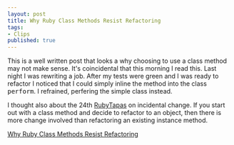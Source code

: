 ```yaml
---
layout: post
title: Why Ruby Class Methods Resist Refactoring
tags:
- Clips
published: true
---
```

This is a well written post that looks a why choosing to use a class method may not make sense. It's coincidental that this morning I read this. Last night I was rewriting a job. After my tests were green and I was ready to refactor I noticed that I could simply inline the method into the class <kbd>perform</kbd>. I refrained, perfering the simple class instead.

I thought also about the 24th <a href="http://devblog.avdi.org/rubytapas-episode-list/">RubyTapas</a> on incidental change. If you start out with a class method and decide to refactor to an object, then there is more change involved than refactoring an existing instance method.

<a href="http://blog.codeclimate.com/blog/2012/11/14/why-ruby-class-methods-resist-refactoring/">Why Ruby Class Methods Resist Refactoring</a>
